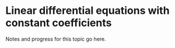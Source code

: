 # Linear differential equations with constant coefficients

Notes and progress for this topic go here.
